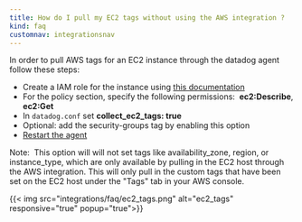 ```yaml
---
title: How do I pull my EC2 tags without using the AWS integration ?
kind: faq
customnav: integrationsnav
---
```


In order to pull AWS tags for an EC2 instance through the datadog agent follow these steps:

* Create a IAM role for the instance using [this documentation](http://docs.aws.amazon.com/AWSEC2/latest/UserGuide/iam-roles-for-amazon-ec2.html)
* For the policy section, specify the following permissions:  **ec2:Describe**, **ec2:Get**
* In `datadog.conf` set **collect_ec2_tags: true**
* Optional: add the security-groups tag by enabling this option
* [Restart the agent](/agent/faq/start-stop-restart-the-datadog-agent)

Note:  This option will will not set tags like availability_zone, region, or instance_type, which are only available by pulling in the EC2 host through the AWS integration. This will only pull in the custom tags that have been set on the EC2 host under the "Tags" tab in your AWS console.

{{< img src="integrations/faq/ec2_tags.png" alt="ec2_tags" responsive="true" popup="true">}}
